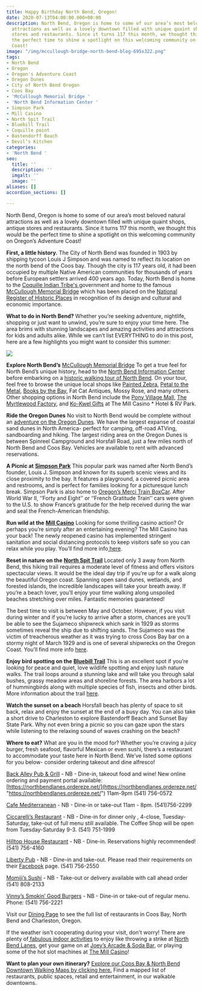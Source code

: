 ```yaml
---
title: Happy Birthday North Bend, Oregon!
date: 2020-07-13T04:00:00.000+00:00
description: North Bend, Oregon is home to some of our area’s most beloved natural
  attractions as well as a lovely downtown filled with unique quaint shops, antique
  stores and restaurants. Since it turns 117 this month, we thought this would be
  the perfect time to shine a spotlight on this welcoming community on Oregon’s Adventure
  Coast!
image: "/img/mccullough-bridge-north-bend-blog-695x322.png"
tags:
- North Bend
- Oregon
- Oregon's Adventure Coast
- Oregon Dunes
- City of North Bend Oregon
- Coos Bay
- 'McCullough Memorial Bridge '
- 'North Bend Information Center '
- Simpson Park
- Mill Casino
- North Spit Trail
- Bluebill Trail
- Coquille point
- Bastendorff Beach
- Devil’s Kitchen
categories:
- 'North Bend '
seo:
  title: ''
  description: ''
  imgalt: ''
  image: ''
aliases: []
accordion_sections: []

---
```

North Bend, Oregon is home to some of our area’s most beloved natural attractions as well as a lovely downtown filled with unique quaint shops, antique stores and restaurants. Since it turns 117 this month, we thought this would be the perfect time to shine a spotlight on this welcoming community on Oregon’s Adventure Coast!

**First, a little history.** The City of North Bend was founded in 1903 by shipping tycoon Louis J Simpson and was named to reflect its location on the north bend of the Coos bay. Though the city is 117 years old, it had been occupied by multiple Native American communities for thousands of years before European settlers arrived 400 years ago. Today, North Bend is home to the [Coquille Indian Tribe's ](https://www.coquilletribe.org/)government and home to the famous [McCullough Memorial Bridge](https://www.tripadvisor.com/Attraction_Review-g51813-d4725395-Reviews-McCullough_Memorial_Bridge-Coos_Bay_Oregon.html) which has been placed on the [National Register of Historic Places](https://en.wikipedia.org/wiki/National_Register_of_Historic_Places) in recognition of its design and cultural and economic importance.

**What to do in North Bend?** Whether you’re seeking adventure, nightlife, shopping or just want to unwind, you’re sure to enjoy your time here. The area brims with stunning landscapes and amazing activities and attractions for kids and adults alike. While we can’t list EVERYTHING to do in this post, here are a few highlights you might want to consider this summer:

![](/img/north-bend-oregon-dunes-blog-695x322.jpg)

**Explore North Bend’s** [McCullough Memorial Bridge](https://www.tripadvisor.com/Attraction_Review-g51813-d4725395-Reviews-McCullough_Memorial_Bridge-Coos_Bay_Oregon.html)
To get a true feel for North Bend’s unique history, head to the [North Bend Information Center](https://www.oregonsadventurecoast.com/contact/) before embarking on a [historic walking tour of North Bend](https://www.oregonsadventurecoast.com/tripideas/historic-walking-tour-of-north-bend/). On your tour, feel free to browse the unique local shops like [Painted Zebra](https://www.facebook.com/paintedzebraboutique), [Petal to the Metal](http://www.petaltothemetalflowers.com/), [Books by the Bay](https://www.facebook.com/Books-By-The-Bay-232314893488700), Fat Cat Antiques, Mossy Rose, and many others. Other shopping options in North Bend include the [Pony Village Mall](http://ponyvm.com/), [The Myrtlewood Factory](http://www.myrtlewood-hauserrvpark.com/index.html), and [Ko-Kwel Gifts](https://www.themillcasino.com/accommodations/ko-kwel-gifts) at The Mill Casino * Hotel & RV Park.

**Ride the Oregon Dunes**
No visit to North Bend would be complete without an [adventure on the Oregon Dunes](https://www.oregonsadventurecoast.com/atv-motorsports/). We have the largest expanse of coastal sand dunes in North America- perfect for camping, off-road ATVing, sandboarding and hiking. The largest riding area on the Oregon Dunes is between Spinreel Campground and Horsfall Road, just a few miles north of North Bend and Coos Bay. Vehicles are available to rent with advanced reservations.

**A Picnic at** [**Simpson Park**](https://kcby.com/news/local/new-playground-at-simpson-park-in-north-bend-its-a-good-place-for-kids) This popular park was named after North Bend’s founder, Louis J. Simpson and known for its superb scenic views and its close proximity to the bay. It features a playground, a covered picnic area and restrooms, and is perfect for families looking for a picturesque lunch break. Simpson Park is also home to [Oregon’s Merci Train BoxCar](http://mercitrain.org/Oregon/). After World War II, ‘’Forty and Eight’’ or ‘’French Gratitude Train’’ cars were given to the U.S. to show France’s gratitude for the help received during the war and seal the French-American friendship.

**Run wild at the** [**Mill Casino**](https://www.themillcasino.com/)
Looking for some thrilling casino action? Or perhaps you’re simply after an entertaining evening? The Mill Casino has your back! The newly reopened casino has implemented stringent sanitation and social distancing protocols to keep visitors safe so you can relax while you play. You’ll find more info[ here](https://www.themillcasino.com/).

**Reset in nature on the** [**North Spit Trail**](https://www.alltrails.com/de/trail/us/oregon/north-spit-trail)
Located only 3 away from North Bend, this hiking trail requires a moderate level of fitness and offers visitors spectacular views. It would be the ideal day trip if you’re up for a walk along the beautiful Oregon coast. Spanning open sand dunes, wetlands, and forested islands, the incredible landscapes will take your breath away. If you’re a beach lover, you’ll enjoy your time walking along unspoiled beaches stretching over miles. Fantastic memories guaranteed!

The best time to visit is between May and October. However, if you visit during winter and if you’re lucky to arrive after a storm, chances are you’ll be able to see the Sujameco shipwreck which sank in 1929 as storms sometimes reveal the ship due to shifting sands. The Sujameco was the victim of treacherous weather as it was trying to cross Coos Bay bar on a stormy night of March 1929 and is one of several shipwrecks on the Oregon Coast. You’ll find more info [here](http://journeywithstevenmichael.blogspot.com/2010/07/sujameco-shipwreck.html).

**Enjoy bird spotting on the** [**Bluebill Trail**](https://www.fs.usda.gov/recarea/siuslaw/recreation/recarea/?recid=71108)
This is an excellent spot if you’re looking for peace and quiet, love wildlife spotting and enjoy lush nature walks. The trail loops around a stunning lake and will take you through salal bushes, grassy meadow areas and shoreline forests. The area harbors a lot of hummingbirds along with multiple species of fish, insects and other birds. More information about the trail [here](https://www.fs.usda.gov/recarea/siuslaw/recarea/?recid=42649).

**Watch the sunset on a beach** Horsfall beach has plenty of space to sit back, relax and enjoy the sunset at the end of a busy day. You can also take a short drive to Charleston to explore Bastendorff Beach and Sunset Bay State Park. Why not even bring a picnic so you can gaze upon the stars while listening to the relaxing sound of waves crashing on the beach?

**Where to eat?**
What are you in the mood for? Whether you’re craving a juicy burger, fresh seafood, flavorful Mexican or even sushi, there’s a restaurant to accommodate your taste here in North Bend. We’ve listed some options for you below- consider ordering takeout and dine alfresco!

[Back Alley Pub & Grill](https://www.facebook.com/BackAlleyPubAndGrill/) - NB - Dine-in, takeout food and wine! New online ordering and payment portal available: [https://northbendlanes.ordereze.net/](https://northbendlanes.ordereze.net/ "https://northbendlanes.ordereze.net/") 11am-9pm (541) 756-0572

[Cafe Mediterranean](https://cafemediterranean.net/) - NB - Dine-in or take-out 11am - 8pm. (541)756-2299

[Ciccarelli’s Restaurant](https://www.facebook.com/Ciccarellis-Restaurant-1006325779561696/) - NB - Dine-in for dinner only , 4-close, Tuesday-Saturday, take-out of full menu still available. The Coffee Shop will be open from Tuesday-Saturday 9-3. (541) 751-1999

[Hilltop House Restaurant](https://www.facebook.com/Hilltop-House-243331465858022/) - NB - Dine-in. Reservations highly recommended! (541) 756-4160

[Liberty Pub](https://www.facebook.com/TheLibertyPub/) - NB - Dine-in and take-out. Please read their requirements on their [Facebook](https://www.facebook.com/TheLibertyPub/) page. (541) 756-2550

[Momiji’s Sushi](https://www.momijiinc.com/north-bend) - NB - Take-out or delivery available with call ahead order (541) 808-2133

[Vinny’s Smokin’ Good Burgers](https://www.facebook.com/vinnyssmokinburgers/) - NB - Dine-in or take-out of regular menu. Phone: (541) 756-2221

Visit our [Dining Page](https://www.oregonsadventurecoast.com/dining/) to see the full list of restaurants in Coos Bay, North Bend and Charleston, Oregon. 

If the weather isn't cooperating during your visit, don't worry! There are plenty of[ fabulous indoor activities](https://www.oregonsadventurecoast.com/blog/2017-01-26-what-are-the-best-indoor-activities-on-oregons-adventure-coast/) to enjoy like throwing a strike at [North Bend Lanes](http://northbendlanes.com/), get your game on at [Joey’s Arcade & Soda Bar](https://www.facebook.com/Joeysarcade2.0/), or playing some of the hot slot machines at [The Mill Casino](http://traveloregon.com/see-do/oregon-heritage/native-american-heritage/the-mill-casino/)! 

**Want to plan your own itinerary?** [Explore our Coos Bay & North Bend Downtown Walking Maps by clicking here.](https://www.oregonsadventurecoast.com/img/walking-map-cbnb.pdf) Find a mapped list of restaurants, public spaces, retail and entertainment, in our walkable downtowns.